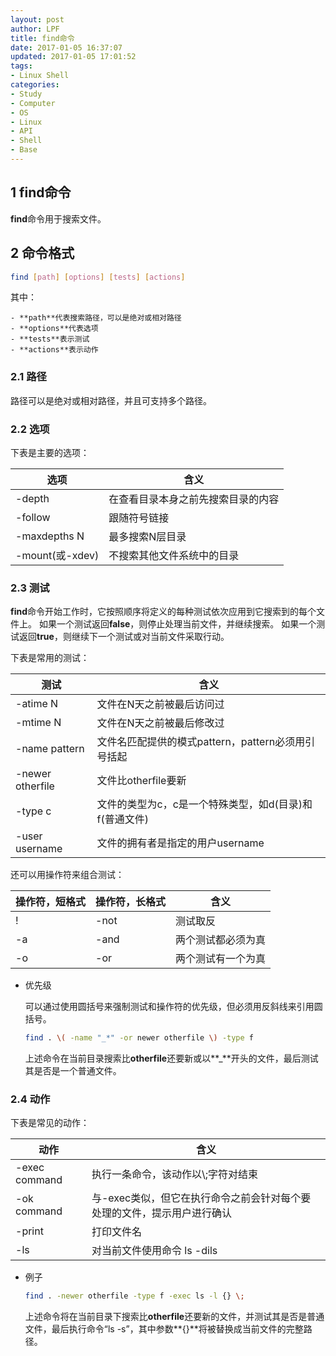 ```yaml
---
layout: post
author: LPF
title: find命令
date: 2017-01-05 16:37:07
updated: 2017-01-05 17:01:52
tags:
- Linux Shell
categories:
- Study
- Computer
- OS
- Linux
- API
- Shell
- Base
---
```

## 1 find命令

**find**命令用于搜索文件。

## 2 命令格式

```sh
find [path] [options] [tests] [actions]
```

其中：

    - **path**代表搜索路径，可以是绝对或相对路径
    - **options**代表选项
    - **tests**表示测试
    - **actions**表示动作

### 2.1 路径

路径可以是绝对或相对路径，并且可支持多个路径。

### 2.2 选项

下表是主要的选项：

|       选项      |                含义                |
|-----------------|------------------------------------|
| -depth          | 在查看目录本身之前先搜索目录的内容 |
| -follow         | 跟随符号链接                       |
| -maxdepths N    | 最多搜索N层目录                    |
| -mount(或-xdev) | 不搜索其他文件系统中的目录         |

### 2.3 测试

**find**命令开始工作时，它按照顺序将定义的每种测试依次应用到它搜索到的每个文件上。
如果一个测试返回**false**，则停止处理当前文件，并继续搜索。
如果一个测试返回**true**，则继续下一个测试或对当前文件采取行动。

下表是常用的测试：

|       测试       |                          含义                          |
|------------------|--------------------------------------------------------|
| -atime N         | 文件在N天之前被最后访问过                              |
| -mtime N         | 文件在N天之前被最后修改过                              |
| -name pattern    | 文件名匹配提供的模式pattern，pattern必须用引号括起     |
| -newer otherfile | 文件比otherfile要新                                    |
| -type c          | 文件的类型为c，c是一个特殊类型，如d(目录)和f(普通文件) |
| -user username   | 文件的拥有者是指定的用户username                       |

还可以用操作符来组合测试：

| 操作符，短格式 | 操作符，长格式 |        含义        |
|----------------|----------------|--------------------|
| !              | -not           | 测试取反           |
| -a             | -and           | 两个测试都必须为真 |
| -o             | -or            | 两个测试有一个为真 |

- 优先级

    可以通过使用圆括号来强制测试和操作符的优先级，但必须用反斜线来引用圆括号。
    
    ```sh
    find . \( -name "_*" -or newer otherfile \) -type f 
    ```
    上述命令在当前目录搜索比**otherfile**还要新或以**_**开头的文件，最后测试其是否是一个普通文件。

### 2.4 动作

下表是常见的动作：

|      动作     |                                   含义                                  |
|---------------|-------------------------------------------------------------------------|
| -exec command | 执行一条命令，该动作以\\;字符对结束                                     |
| -ok command   | 与-exec类似，但它在执行命令之前会针对每个要处理的文件，提示用户进行确认 |
| -print       | 打印文件名                                                              |
| -ls           | 对当前文件使用命令 ls -dils                                             |

- 例子

    ```sh
    find . -newer otherfile -type f -exec ls -l {} \;
    ```
    上述命令将在当前目录下搜索比**otherfile**还要新的文件，并测试其是否是普通文件，最后执行命令“ls -s”，其中参数**{}**将被替换成当前文件的完整路径。
